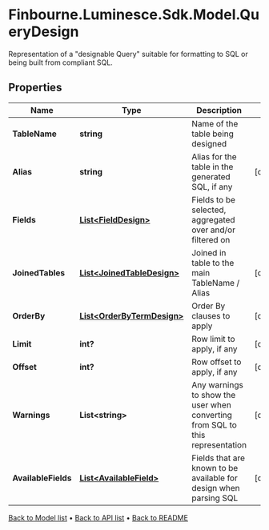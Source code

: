 # Finbourne.Luminesce.Sdk.Model.QueryDesign
Representation of a \"designable Query\" suitable for formatting to SQL or being built from compliant SQL.

## Properties

Name | Type | Description | Notes
------------ | ------------- | ------------- | -------------
**TableName** | **string** | Name of the table being designed | 
**Alias** | **string** | Alias for the table in the generated SQL, if any | [optional] 
**Fields** | [**List&lt;FieldDesign&gt;**](FieldDesign.md) | Fields to be selected, aggregated over and/or filtered on | 
**JoinedTables** | [**List&lt;JoinedTableDesign&gt;**](JoinedTableDesign.md) | Joined in table to the main TableName / Alias | [optional] 
**OrderBy** | [**List&lt;OrderByTermDesign&gt;**](OrderByTermDesign.md) | Order By clauses to apply | [optional] 
**Limit** | **int?** | Row limit to apply, if any | [optional] 
**Offset** | **int?** | Row offset to apply, if any | [optional] 
**Warnings** | **List&lt;string&gt;** | Any warnings to show the user when converting from SQL to this representation | [optional] 
**AvailableFields** | [**List&lt;AvailableField&gt;**](AvailableField.md) | Fields that are known to be available for design when parsing SQL | [optional] 

[Back to Model list](../README.md#documentation-for-models) &#8226; [Back to API list](../README.md#documentation-for-api-endpoints) &#8226; [Back to README](../README.md)

